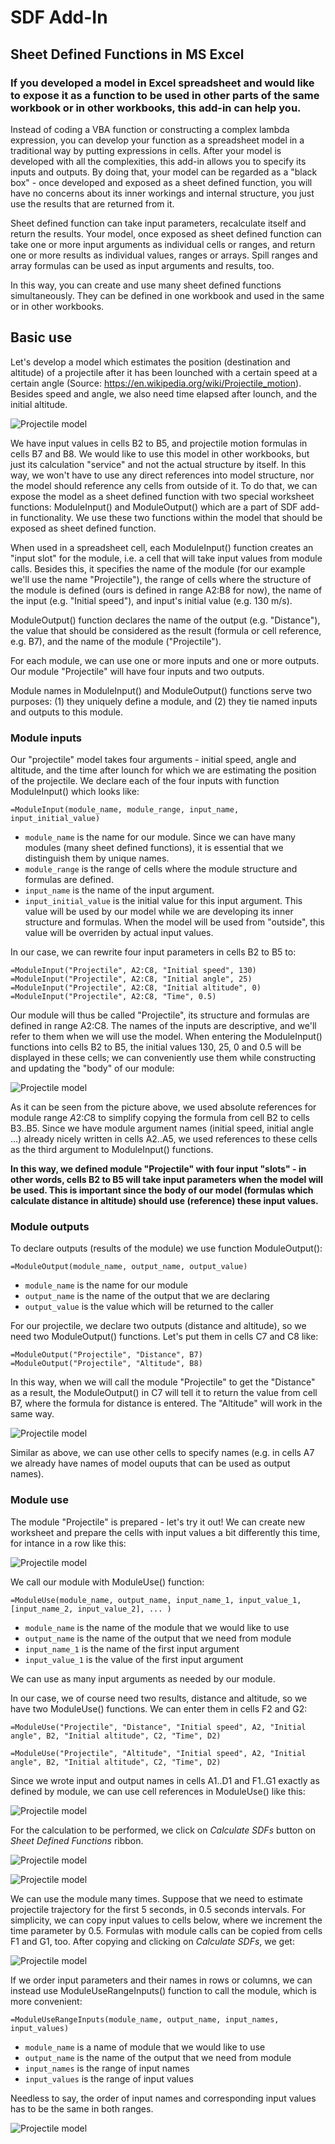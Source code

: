 # SDF Add-In

## Sheet Defined Functions in MS Excel

### If you developed a model in Excel spreadsheet and would like to expose it as a function to be used in other parts of the same workbook or in other workbooks, this add-in can help you. 

Instead of coding a VBA function or constructing a complex lambda expression, you can develop your function as a spreadsheet model in a traditional way by putting expressions in cells. After your model is developed with all the complexities, this add-in allows you to specify its inputs and outputs. By doing that, your model can be regarded as a "black box" - once developed and exposed as a sheet defined function, you will have no concerns about its inner workings and internal structure, you just use the results that are returned from it. 

Sheet defined function can take input parameters, recalculate itself and return the results. Your model, once exposed as sheet defined function can take one or more input arguments as individual cells or ranges, and return one or more results as individual values, ranges or arrays. Spill ranges and array formulas can be used as input arguments and results, too.

In this way, you can create and use many sheet defined functions simultaneously. They can be defined in one workbook and used in the same or in other workbooks. 

## Basic use

Let's develop a model which estimates the position (destination and altitude) of a projectile after it has been lounched with a certain speed at a certain angle (Source: https://en.wikipedia.org/wiki/Projectile_motion). Besides speed and angle, we also need time elapsed after lounch, and the initial altitude.

![Projectile model](/images/projectile1.png)

We have input values in cells B2 to B5, and projectile motion formulas in cells B7 and B8. We would like to use this model in other workbooks, but just its calculation "service" and not the actual structure by itself. In this way, we won't have to use any direct references into model structure, nor the model should reference any cells from outside of it. To do that, we can expose the model as a sheet defined function with two special worksheet functions: ModuleInput() and ModuleOutput() which are a part of SDF add-in functionality. We use these two functions within the model that should be exposed as sheet defined function.

When used in a spreadsheet cell, each ModuleInput() function creates an "input slot" for the module, i.e. a cell that will take input values from module calls. Besides this, it specifies the name of the module (for our example we'll use the name "Projectile"), the range of cells where the structure of the module is defined (ours is defined in range A2:B8 for now), the name of the input (e.g. "Initial speed"), and input's initial value (e.g. 130 m/s).

ModuleOutput() function declares the name of the output (e.g. "Distance"), the value that should be considered as the result (formula or cell reference, e.g. B7), and the name of the module ("Projectile").

For each module, we can use one or more inputs and one or more outputs. Our module "Projectile" will have four inputs and two outputs.

Module names in ModuleInput() and ModuleOutput() functions serve two purposes: (1) they uniquely define a module, and (2) they tie named inputs and outputs to this module.

### Module inputs

Our "projectile" model takes four arguments - initial speed, angle and altitude, and the time after lounch for which we are estimating the position of the projectile. We declare each of the four inputs with function ModuleInput() which looks like:

`=ModuleInput(module_name, module_range, input_name, input_initial_value)`

- `module_name` is the name for our module. Since we can have many modules (many sheet defined functions), it is essential that we distinguish them by unique names. 
- `module_range` is the range of cells where the module structure and formulas are defined. 
- `input_name` is the name of the input argument.
- `input_initial_value` is the initial value for this input argument. This value will be used by our model while we are developing its inner structure and formulas. When the model will be used from "outside", this value will be overriden by actual input values.

In our case, we can rewrite four input parameters in cells B2 to B5 to:

```
=ModuleInput("Projectile", A2:C8, "Initial speed", 130)
=ModuleInput("Projectile", A2:C8, "Initial angle", 25)
=ModuleInput("Projectile", A2:C8, "Initial altitude", 0)
=ModuleInput("Projectile", A2:C8, "Time", 0.5)
```

Our module will thus be called "Projectile", its structure and formulas are defined in range A2:C8. The names of the inputs are descriptive, and we'll refer to them when we will use the model. When entering the ModuleInput() functions into cells B2 to B5, the initial values 130, 25, 0 and 0.5 will be displayed in these cells; we can conveniently use them while constructing and updating the "body" of our module: 

![Projectile model](/images/projectile2.png)

As it can be seen from the picture above, we used absolute references for module range $A$2:$C$8 to simplify copying the formula from cell B2 to cells B3..B5. Since we have module argument names (initial speed, initial angle ...) already nicely written in cells A2..A5, we used references to these cells as the third argument to ModuleInput() functions. 

**In this way, we defined module "Projectile" with four input "slots" - in other words, cells B2 to B5 will take input parameters when the model will be used. This is important since the body of our model (formulas which calculate distance in altitude) should use (reference) these input values.**

### Module outputs

To declare outputs (results of the module) we use function ModuleOutput():

`=ModuleOutput(module_name, output_name, output_value)`

- `module_name` is the name for our module
- `output_name` is the name of the output that we are declaring
- `output_value` is the value which will be returned to the caller

For our projectile, we declare two outputs (distance and altitude), so we need two ModuleOutput() functions. Let's put them in cells C7 and C8 like:

```
=ModuleOutput("Projectile", "Distance", B7)
=ModuleOutput("Projectile", "Altitude", B8)
```

In this way, when we will call the module "Projectile" to get the "Distance" as a result, the ModuleOutput() in C7 will tell it to return the value from cell B7, where the formula for distance is entered. The "Altitude" will work in the same way.

![Projectile model](/images/projectile3.png)

Similar as above, we can use other cells to specify names (e.g. in cells A7 we already have names of model ouputs that can be used as output names).


### Module use

The module "Projectile" is prepared - let's try it out! We can create new worksheet and prepare the cells with input values a bit differently this time, for intance in a row like this:

![Projectile model](/images/projectile4.png)

We call our module with ModuleUse() function: 

`=ModuleUse(module_name, output_name, input_name_1, input_value_1, [input_name_2, input_value_2], ... )`

- `module_name` is the name of the module that we would like to use
- `output_name` is the name of the output that we need from module
- `input_name_1` is the name of the first input argument
- `input_value_1` is the value of the first input argument

We can use as many input arguments as needed by our module.

In our case, we of course need two results, distance and altitude, so we have two ModuleUse() functions. We can enter them in cells F2 and G2:

`=ModuleUse("Projectile", "Distance", "Initial speed", A2, "Initial angle", B2, "Initial altitude", C2, "Time", D2)`

`=ModuleUse("Projectile", "Altitude", "Initial speed", A2, "Initial angle", B2, "Initial altitude", C2, "Time", D2)`

Since we wrote input and output names in cells A1..D1 and F1..G1 exactly as defined by module, we can use cell references in ModuleUse() like this:

![Projectile model](/images/projectile5.png)

For the calculation to be performed, we click on *Calculate SDFs* button on *Sheet Defined Functions* ribbon.

![Projectile model](/images/calculateSDFs.png)

![Projectile model](/images/projectile6.png)

We can use the module many times. Suppose that we need to estimate projectile trajectory for the first 5 seconds, in 0.5 seconds intervals. For simplicity, we can copy input values to cells below, where we increment the time parameter by 0.5. Formulas with module calls can be copied from cells F1 and G1, too. After copying and clicking on *Calculate SDFs*, we get:

![Projectile model](/images/projectile7.png)

If we order input parameters and their names in rows or columns, we can instead use ModuleUseRangeInputs() function to call the module, which is more convenient:

`=ModuleUseRangeInputs(module_name, output_name, input_names, input_values)`

- `module_name` is a name of module that we would like to use
- `output_name` is the name of the output that we need from module
- `input_names` is the range of input names
- `input_values` is the range of input values

Needless to say, the order of input names and corresponding input values has to be the same in both ranges.

![Projectile model](/images/projectile8.png)